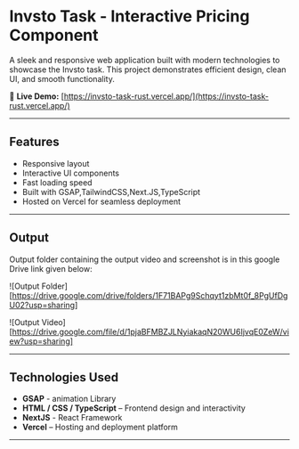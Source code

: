 # Invsto Task - Interactive Pricing Component

A sleek and responsive web application built with modern technologies to showcase the Invsto task. This project demonstrates efficient design, clean UI, and smooth functionality.

🔗 **Live Demo:** [https://invsto-task-rust.vercel.app/](https://invsto-task-rust.vercel.app/)

---

##  Features

- Responsive layout
- Interactive UI components
- Fast loading speed
- Built with GSAP,TailwindCSS,Next.JS,TypeScript
- Hosted on Vercel for seamless deployment

---

## Output

Output folder containing the output video and screenshot is in this google Drive link given below:

![Output Folder][https://drive.google.com/drive/folders/1F71BAPg9Schqyt1zbMt0f_8PgUfDgU02?usp=sharing]

![Output Video][https://drive.google.com/file/d/1pjaBFMBZJLNyiakaqN20WU6IjvqE0ZeW/view?usp=sharing]

---

##  Technologies Used

- **GSAP** - animation Library
- **HTML / CSS / TypeScript** – Frontend design and interactivity
- **NextJS** - React Framework
- **Vercel** – Hosting and deployment platform

---

